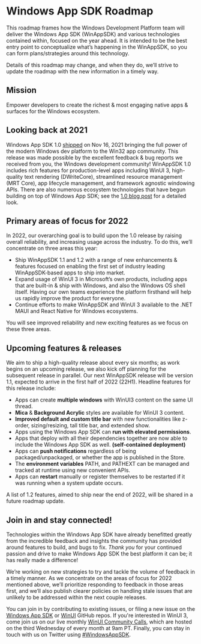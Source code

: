 # Windows App SDK Roadmap

This roadmap frames how the Windows Development Platform team will deliver the Windows App SDK (WinAppSDK) and various technologies contained within, focused on the year ahead. It is intended to be the best entry point to conceptualize what’s happening in the WinAppSDK, so you can form plans/strategies around this technology.

Details of this roadmap may change, and when they do, we’ll strive to update the roadmap with the new information in a timely way.

## Mission

Empower developers to create the richest & most engaging native apps & surfaces for the Windows ecosystem.

## Looking back at 2021

Windows App SDK 1.0 [shipped](https://docs.microsoft.com/windows/apps/windows-app-sdk/stable-channel#version-10) on Nov 16, 2021 bringing the full power of the modern Windows dev platform to the Win32 app community. 
This release was made possible by the excellent feedback & bug reports we received from you, the Windows development community! 
WinAppSDK 1.0 includes rich features for production-level apps including WinUI 3, high-quality text rendering (DWriteCore), streamlined resource management (MRT Core), app lifecycle management, and framework agnostic windowing APIs. 
There are also numerous ecosystem technologies that have begun building on top of Windows App SDK; see the [1.0 blog post](https://blogs.windows.com/windowsdeveloper/2022/02/11/window-app-sdk-ecosystem-update/) for a detailed look.

## Primary areas of focus for 2022

In 2022, our overarching goal is to build upon the 1.0 release by raising overall reliability, and increasing usage across the industry.  To do this, we’ll concentrate on three areas this year:

- Ship WinAppSDK 1.1 and 1.2 with a range of new enhancements & features focused on enabling the first set of industry leading WinAppSDK-based apps to ship into market.
- Expand usage of WinUI 3 in Microsoft’s own products, including apps that are built-in & ship with Windows, and also the Windows OS shell itself.  Having our own teams experience the platform firsthand will help us rapidly improve the product for everyone.
- Continue efforts to make WinAppSDK and WinUI 3 available to the .NET MAUI and React Native for Windows ecosystems.

You will see improved reliability and new exciting features as we focus on these three areas.

## Upcoming features & releases

We aim to ship a high-quality release about every six months; as work begins on an upcoming release, we also kick off planning for the subsequent release in parallel. 
Our next WinAppSDK release will be version 1.1, expected to arrive in the first half of 2022 (22H1). 
Headline features for this release include:

- Apps can create **multiple windows** with WinUI3 content on the same UI thread.
- **Mica** & **Background Acrylic** styles are available for WinUI 3 content.  
- **Improved default and custom title bar** with new functionalities like z-order, sizing/resizing, tall title bar, and extended show.
- Apps using the Windows App SDK can **run with elevated permissions**.
- Apps that deploy with all their dependencies together are now able to include the Windows App SDK as well.  **(self-contained deployment)**
- Apps can **push notifications** regardless of being packaged/unpackaged, or whether the app is published in the Store.
- The **environment variables** PATH, and PATHEXT can be managed and tracked at runtime using new convenient APIs.  
- Apps can **restart** manually or register themselves to be restarted if it was running when a system update occurs.

A list of 1.2 features, aimed to ship near the end of 2022, will be shared in a future roadmap update.

## Join in and stay connected!

Technologies within the Windows App SDK have already benefitted greatly from the incredible feedback and insights the community has provided around features to build, and bugs to fix. 
*Thank you* for your continued passion and drive to make Windows App SDK the best platform it can be; it has really made a difference!

We’re working on new strategies to try and tackle the volume of feedback in a timely manner. 
As we concentrate on the areas of focus for 2022 mentioned above, we’ll prioritize responding to feedback in those areas first, and we’ll also publish clearer policies on handling stale issues that are unlikely to be addressed within the next couple releases.

You can join in by contributing to existing issues, or filing a new issue on the [Windows App SDK](https://github.com/microsoft/WindowsAppSDK) or [WinUI](https://github.com/microsoft/microsoft-ui-xaml) GitHub repos. If you're interested in WinUI 3, come join us on our live monthly [WinUI Community Calls](https://www.youtube.com/playlist?list=PLI_J2v67C23ZqsolUDaHoFkF1GKvGrttB), which are hosted on the third Wednesday of every month at 9am PT. Finally, you can stay in touch with us on Twitter using [#WindowsAppSDK](https://twitter.com/search?q=%23WindowsAppSDK). 